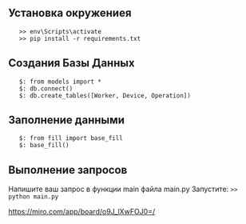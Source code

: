 ## Установка окружениея
```>> python -m venv env
   >> env\Scripts\activate
   >> pip install -r requirements.txt
```
## Создания Базы Данных
```>> python
   $: from models import *
   $: db.connect()
   $: db.create_tables([Worker, Device, Operation])
```
## Заполнение данными
```>> python
   $: from fill import base_fill
   $: base_fill()
```
## Выполнение запросов
Напишите ваш запрос в функции main файла main.py
Запустите: ```>> python main.py```

https://miro.com/app/board/o9J_lXwFOJ0=/